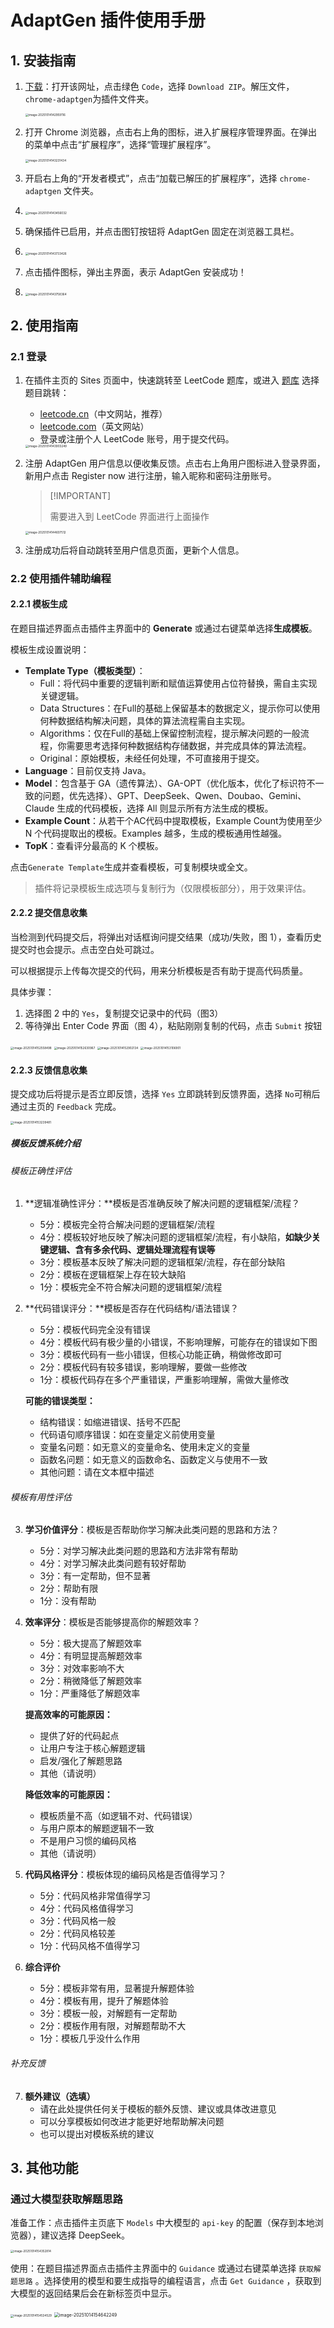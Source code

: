 # AdaptGen 插件使用手册

## 1. 安装指南

1. [下载](https://github.com/excuse2020/AdaptGen-crx)：打开该网址，点击绿色 `Code`，选择 `Download ZIP`。解压文件，`chrome-adaptgen`为插件文件夹。

   <img src="/Users/zz/Library/Application Support/typora-user-images/image-20251014142959116.png" alt="image-20251014142959116" style="zoom: 33%;" />

2. 打开 Chrome 浏览器，点击右上角的图标，进入扩展程序管理界面。在弹出的菜单中点击“扩展程序”，选择“管理扩展程序”。

   <img src="/Users/zz/Library/Application Support/typora-user-images/image-20251014143231434.png" alt="image-20251014143231434" style="zoom:33%;" />

3. 开启右上角的“开发者模式”，点击“加载已解压的扩展程序”，选择 `chrome-adaptgen` 文件夹。

4. <img src="/Users/zz/Library/Application Support/typora-user-images/image-20251014143456032.png" alt="image-20251014143456032" style="zoom:33%;" />

5. 确保插件已启用，并点击图钉按钮将 AdaptGen 固定在浏览器工具栏。

6. <img src="/Users/zz/Library/Application Support/typora-user-images/image-20251014143733426.png" alt="image-20251014143733426" style="zoom:33%;" />

7. 点击插件图标，弹出主界面，表示 AdaptGen 安装成功！

8. <img src="/Users/zz/Library/Application Support/typora-user-images/image-20251014143758364.png" alt="image-20251014143758364" style="zoom:33%;" />

## 2. 使用指南

### 2.1 登录

1. 在插件主页的 Sites 页面中，快速跳转至 LeetCode 题库，或进入 [题库](https://zzzzzzgw.top/user-study) 选择题目跳转：

   - [leetcode.cn](https://leetcode.cn/)（中文网站，推荐）
   - [leetcode.com](https://leetcode.com/)（英文网站）
   - 登录或注册个人 LeetCode 账号，用于提交代码。

   <img src="/Users/zz/Library/Application Support/typora-user-images/image-20251014143903249.png" alt="image-20251014143903249" style="zoom:33%;" />

2. 注册 AdaptGen 用户信息以便收集反馈。点击右上角用户图标进入登录界面，新用户点击 Register now 进行注册，输入昵称和密码注册账号。

   >  [!IMPORTANT]
   >
   > 需要进入到 LeetCode 界面进行上面操作

   <img src="/Users/zz/Library/Application Support/typora-user-images/image-20251014144607512.png" alt="image-20251014144607512" style="zoom:33%;" />

3. 注册成功后将自动跳转至用户信息页面，更新个人信息。

### 2.2 使用插件辅助编程

#### 2.2.1 模板生成

在题目描述界面点击插件主界面中的 **Generate** 或通过右键菜单选择**生成模板**。

模板生成设置说明：

- **Template Type（模板类型）**：
  - Full：将代码中重要的逻辑判断和赋值运算使用占位符替换，需自主实现关键逻辑。
  - Data Structures：在Full的基础上保留基本的数据定义，提示你可以使用何种数据结构解决问题，具体的算法流程需自主实现。
  - Algorithms：仅在Full的基础上保留控制流程，提示解决问题的一般流程，你需要思考选择何种数据结构存储数据，并完成具体的算法流程。
  - Original：原始模板，未经任何处理，不可直接用于提交。 
- **Language**：目前仅支持 Java。
- **Model**：包含基于 GA（遗传算法）、GA-OPT（优化版本，优化了标识符不一致的问题，优先选择）、GPT、DeepSeek、Qwen、Doubao、Gemini、Claude 生成的代码模板，选择 All 则显示所有方法生成的模板。
- **Example Count**：从若干个AC代码中提取模板，Example Count为使用至少 N 个代码提取出的模板。Examples 越多，生成的模板通用性越强。
- **TopK**：查看评分最高的 K 个模板。

点击`Generate Template`生成并查看模板，可复制模块或全文。

> 插件将记录模板生成选项与复制行为（仅限模板部分），用于效果评估。

#### 2.2.2 提交信息收集

当检测到代码提交后，将弹出对话框询问提交结果（成功/失败，图 1），查看历史提交时也会提示。点击空白处可跳过。

可以根据提示上传每次提交的代码，用来分析模板是否有助于提高代码质量。

具体步骤：

1. 选择图 2 中的 `Yes`，复制提交记录中的代码（图3）
2. 等待弹出 Enter Code 界面（图 4），粘贴刚刚复制的代码，点击 `Submit` 按钮

<img src="/Users/zz/Library/Application Support/typora-user-images/image-20251014152558498.png" alt="image-20251014152558498" style="zoom:33%;" />

<img src="/Users/zz/Library/Application Support/typora-user-images/image-20251014152630967.png" alt="image-20251014152630967" style="zoom:33%;" />

<img src="/Users/zz/Library/Application Support/typora-user-images/image-20251014152902134.png" alt="image-20251014152902134" style="zoom:33%;" />

<img src="/Users/zz/Library/Application Support/typora-user-images/image-20251014153106901.png" alt="image-20251014153106901" style="zoom:33%;" />

#### 2.2.3 反馈信息收集

提交成功后将提示是否立即反馈，选择 `Yes` 立即跳转到反馈界面，选择 `No`可稍后通过主页的 `Feedback` 完成。

<img src="/Users/zz/Library/Application Support/typora-user-images/image-20251014153239481.png" alt="image-20251014153239481" style="zoom:33%;" />

##### 模板反馈系统介绍

###### 模板正确性评估

1. **逻辑准确性评分：**模板是否准确反映了解决问题的逻辑框架/流程？

   - 5分：模板完全符合解决问题的逻辑框架/流程
   - 4分：模板较好地反映了解决问题的逻辑框架/流程，有小缺陷，**如缺少关键逻辑、含有多余代码、逻辑处理流程有误等**
   - 3分：模板基本反映了解决问题的逻辑框架/流程，存在部分缺陷
   - 2分：模板在逻辑框架上存在较大缺陷
   - 1分：模板完全不符合解决问题的逻辑框架/流程

2. **代码错误评分：**模板是否存在代码结构/语法错误？

   - 5分：模板代码完全没有错误
   - 4分：模板代码有极少量的小错误，不影响理解，可能存在的错误如下图
   - 3分：模板代码有一些小错误，但核心功能正确，稍做修改即可
   - 2分：模板代码有较多错误，影响理解，要做一些修改
   - 1分：模板代码存在多个严重错误，严重影响理解，需做大量修改

   **可能的错误类型：**

   - 结构错误：如缩进错误、括号不匹配
   - 代码语句顺序错误：如在变量定义前使用变量
   - 变量名问题：如无意义的变量命名、使用未定义的变量
   - 函数名问题：如无意义的函数命名、函数定义与使用不一致
   - 其他问题：请在文本框中描述

###### 模板有用性评估

3. **学习价值评分**：模板是否帮助你学习解决此类问题的思路和方法？

   - 5分：对学习解决此类问题的思路和方法非常有帮助
   - 4分：对学习解决此类问题有较好帮助
   - 3分：有一定帮助，但不显著
   - 2分：帮助有限
   - 1分：没有帮助

4. **效率评分**：模板是否能够提高你的解题效率？

   - 5分：极大提高了解题效率
   - 4分：有明显提高解题效率
   - 3分：对效率影响不大
   - 2分：稍微降低了解题效率
   - 1分：严重降低了解题效率

   **提高效率的可能原因：**

   - 提供了好的代码起点
   - 让用户专注于核心解题逻辑
   - 启发/强化了解题思路
   - 其他（请说明）

   **降低效率的可能原因：**

   - 模板质量不高（如逻辑不对、代码错误）
   - 与用户原本的解题逻辑不一致
   - 不是用户习惯的编码风格
   - 其他（请说明）

5. **代码风格评分**：模板体现的编码风格是否值得学习？

   - 5分：代码风格非常值得学习
   - 4分：代码风格值得学习
   - 3分：代码风格一般
   - 2分：代码风格较差
   - 1分：代码风格不值得学习

6. **综合评价**

   - 5分：模板非常有用，显著提升解题体验
   - 4分：模板有用，提升了解题体验
   - 3分：模板一般，对解题有一定帮助
   - 2分：模板作用有限，对解题帮助不大
   - 1分：模板几乎没什么作用

###### 补充反馈

7. **额外建议（选填）**
   - 请在此处提供任何关于模板的额外反馈、建议或具体改进意见
   - 可以分享模板如何改进才能更好地帮助解决问题
   - 也可以提出对模板系统的建议

## 3. 其他功能

### 通过大模型获取解题思路

准备工作：点击插件主页底下 `Models` 中大模型的 `api-key` 的配置（保存到本地浏览器），建议选择 DeepSeek。

<img src="/Users/zz/Library/Application Support/typora-user-images/image-20251014154352814.png" alt="image-20251014154352814" style="zoom:33%;" />

使用：在题目描述界面点击插件主界面中的 `Guidance` 或通过右键菜单选择 `获取解题思路` 。选择使用的模型和要生成指导的编程语言，点击 `Get Guidance` ，获取到大模型的返回结果后会在新标签页中显示。

<img src="/Users/zz/Library/Application Support/typora-user-images/image-20251014154534529.png" alt="image-20251014154534529" style="zoom:33%;" />

<img src="/Users/zz/Library/Application Support/typora-user-images/image-20251014154642249.png" alt="image-20251014154642249" style="zoom:50%;" />
